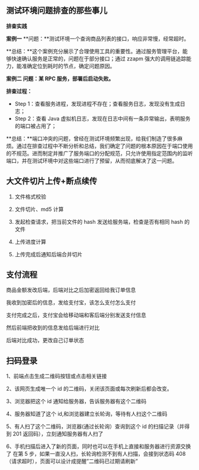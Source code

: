 ## 测试环境问题排查的那些事儿

**排查实践**

**案例一** **问题：**测试环境一个查询商品列表的接口，响应非常慢，经常超时。

**总结：**这个案例充分展示了合理使用工具的重要性。通过服务管理平台，能够快速确认服务是正常的，问题在于部分接口；通过 zzapm 强大的调用链追踪能力，能准确定位到耗时的节点，确定问题原因。

**案例二 问题：某 RPC 服务，部署后启动失败。**

**排查过程：**

- Step 1：查看服务进程，发现进程不存在；查看服务日志，发现没有生成日志；
- Step 2：查看 Java 虚拟机日志，发现在日志中间有一条异常输出，表明服务的端口被占用了；

**总结：**端口冲突的问题，曾经在测试环境频繁出现，给我们制造了很多麻烦。通过在排查过程中不断分析和总结，我们确定了问题的根本原因在于端口使用的不规范。进而制定并推广了服务端口的分配规范，只允许使用指定范围内的监听端口，并在测试环境中对这些端口进行了预留，从而彻底解决了这一问题。

## 大文件切片上传+断点续传

1. 文件格式校验

2. 文件切片、md5 计算

3. 发起检查请求，把当前文件的 hash 发送给服务端，检查是否有相同 hash 的文件

4. 上传进度计算

5. 上传完成后通知后端合并切片

## 支付流程

商品金额发改后端，后端对比之后加密返回给我订单信息

我收到加密后的信息，发给支付宝，该怎么支付怎么支付

支付完成之后，支付宝会给移动端和客后端分别发送支付信息

然后前端把收到的信息发给后端进行对比

后端对比成功，更改自己订单状态

## 扫码登录

1、前端点击生成二维码按钮或点击相关链接

2、该网页生成唯一个 id 的二维码，关闭该页面或每次刷新后都会改变。

3、浏览器把这个 id 通知给服务器，告诉服务器有这个二维码

4、服务器知道了这个 id,和浏览器建立长轮询，等待有人扫这个二维码

5、有人扫了这个二维码，浏览器(通过长轮询）查询到这个 id 的扫描记录（并得到 201 返回码），立刻通知服务器有人扫了

6、手机扫描后进入了新的页面，同时也可以在手机上直接和服务器进行资源交换了
在第 5 步，如果一直没人扫，长轮询检测不到有人扫描，会接到状态码 408（请求超时），页面可以设计成提醒”二维码已过期请刷新”
